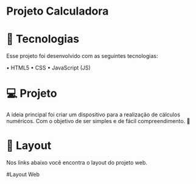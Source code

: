 # Projeto Calculadora

# 🚀 Tecnologias

Esse projeto foi desenvolvido com as seguintes tecnologias:

• HTML5
• CSS
• JavaScript (JS)

# 💻 Projeto

A ideia principal foi criar um dispositivo para a realização de cálculos numéricos. Com o objetivo de ser simples e de fácil compreendimento. 💜

# 🔖 Layout

Nos links abaixo você encontra o layout do projeto web. 

#Layout Web



